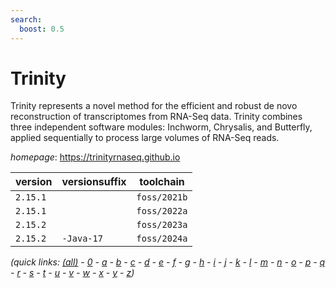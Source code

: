 ```yaml
---
search:
  boost: 0.5
---
```

# Trinity

Trinity represents a novel method for the efficient and robust de novo reconstruction  of transcriptomes from RNA-Seq data. Trinity combines three independent software modules: Inchworm,  Chrysalis, and Butterfly, applied sequentially to process large volumes of RNA-Seq reads.

*homepage*: <https://trinityrnaseq.github.io>

version | versionsuffix | toolchain
--------|---------------|----------
``2.15.1`` |  | ``foss/2021b``
``2.15.1`` |  | ``foss/2022a``
``2.15.2`` |  | ``foss/2023a``
``2.15.2`` | ``-Java-17`` | ``foss/2024a``


*(quick links: [(all)](../index.md) - [0](../0/index.md) - [a](../a/index.md) - [b](../b/index.md) - [c](../c/index.md) - [d](../d/index.md) - [e](../e/index.md) - [f](../f/index.md) - [g](../g/index.md) - [h](../h/index.md) - [i](../i/index.md) - [j](../j/index.md) - [k](../k/index.md) - [l](../l/index.md) - [m](../m/index.md) - [n](../n/index.md) - [o](../o/index.md) - [p](../p/index.md) - [q](../q/index.md) - [r](../r/index.md) - [s](../s/index.md) - [t](../t/index.md) - [u](../u/index.md) - [v](../v/index.md) - [w](../w/index.md) - [x](../x/index.md) - [y](../y/index.md) - [z](../z/index.md))*

